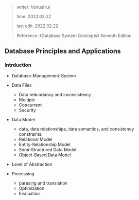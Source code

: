 > writer: VenusHui
> 
> time: 2022.02.22
> 
> last edit: 2022.02.22
>
> Reference :《Database System Concepts》 Seventh Edition

## Database Principles and Applications

### Intrduction

- Database-Management-System

- Data Files
  - Data redundancy and inconsistency
  - Multiple
  - Concurrent
  - Security

- Data Model
  - data, data relationships, data semantics, and consistency constraints.
  - Relational Model
  - Entity-Relationship Model
  - Semi-Structured Data Model
  - Object-Based Data Model

- Level of Abstraction

- Processing
  - parasing and translation
  - Optimization
  - Evaluation
